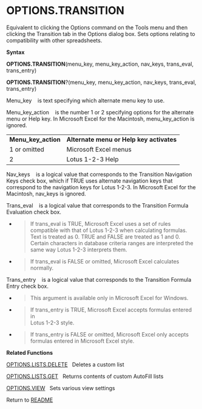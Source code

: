 # OPTIONS.TRANSITION

Equivalent to clicking the Options command on the Tools menu and then
clicking the Transition tab in the Options dialog box. Sets options
relating to compatibility with other spreadsheets.

**Syntax**

**OPTIONS.TRANSITION**(menu\_key, menu\_key\_action, nav\_keys,
trans\_eval, trans\_entry)

**OPTIONS.TRANSITION**?(menu\_key, menu\_key\_action, nav\_keys,
trans\_eval, trans\_entry)

Menu\_key&nbsp;&nbsp;&nbsp;&nbsp;is text specifying which alternate menu
key to use.

Menu\_key\_action&nbsp;&nbsp;&nbsp;&nbsp;is the number 1 or 2 specifying
options for the alternate menu or Help key. In Microsoft Excel for the
Macintosh, menu\_key\_action is ignored.

|                       |                                          |
| --------------------- | ---------------------------------------- |
| **Menu\_key\_action** | **Alternate menu or Help key activates** |
| 1 or omitted          | Microsoft Excel menus                    |
| 2                     | Lotus 1-2-3 Help                         |

Nav\_keys&nbsp;&nbsp;&nbsp;&nbsp;is a logical value that corresponds to
the Transition Navigation Keys check box, which if TRUE uses alternate
navigation keys that correspond to the navigation keys for Lotus 1-2-3.
In Microsoft Excel for the Macintosh, nav\_keys is ignored.

Trans\_eval&nbsp;&nbsp;&nbsp;&nbsp;is a logical value that corresponds
to the Transition Formula Evaluation check box.

  - > If trans\_eval is TRUE, Microsoft Excel uses a set of rules
    > compatible with that of Lotus 1-2-3 when calculating formulas.
    > Text is treated as 0. TRUE and FALSE are treated as 1 and 0.
    > Certain characters in database criteria ranges are interpreted the
    > same way Lotus 1-2-3 interprets them.

  - > If trans\_eval is FALSE or omitted, Microsoft Excel calculates
    > normally.

Trans\_entry&nbsp;&nbsp;&nbsp;&nbsp;is a logical value that corresponds
to the Transition Formula Entry check box.

  - > This argument is available only in Microsoft Excel for Windows.

  - > If trans\_entry is TRUE, Microsoft Excel accepts formulas entered
    > in  
    > Lotus 1-2-3 style.

  - > If trans\_entry is FALSE or omitted, Microsoft Excel only accepts
    > formulas entered in Microsoft Excel style.

**Related Functions**

[OPTIONS.LISTS.DELETE](OPTIONS.LISTS.DELETE.md)&nbsp;&nbsp;&nbsp;Deletes a custom list

[OPTIONS.LISTS.GET](OPTIONS.LISTS.GET.md)&nbsp;&nbsp;&nbsp;Returns contents of custom AutoFill
lists

[OPTIONS.VIEW](OPTIONS.VIEW.md)&nbsp;&nbsp;&nbsp;Sets various view settings



Return to [README](README.md)

